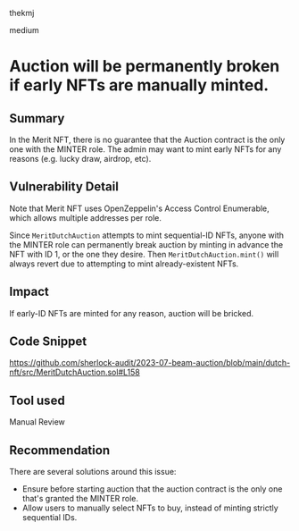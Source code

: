 thekmj

medium

# Auction will be permanently broken if early NFTs are manually minted.

## Summary

In the Merit NFT, there is no guarantee that the Auction contract is the only one with the MINTER role. The admin may want to mint early NFTs for any reasons (e.g. lucky draw, airdrop, etc).

## Vulnerability Detail

Note that Merit NFT uses OpenZeppelin's Access Control Enumerable, which allows multiple addresses per role.

Since `MeritDutchAuction` attempts to mint sequential-ID NFTs, anyone with the MINTER role can permanently break auction by minting in advance the NFT with ID 1, or the one they desire. Then `MeritDutchAuction.mint()` will always revert due to attempting to mint already-existent NFTs.

## Impact

If early-ID NFTs are minted for any reason, auction will be bricked.

## Code Snippet

https://github.com/sherlock-audit/2023-07-beam-auction/blob/main/dutch-nft/src/MeritDutchAuction.sol#L158

## Tool used

Manual Review

## Recommendation

There are several solutions around this issue:
- Ensure before starting auction that the auction contract is the only one that's granted the MINTER role.
- Allow users to manually select NFTs to buy, instead of minting strictly sequential IDs.